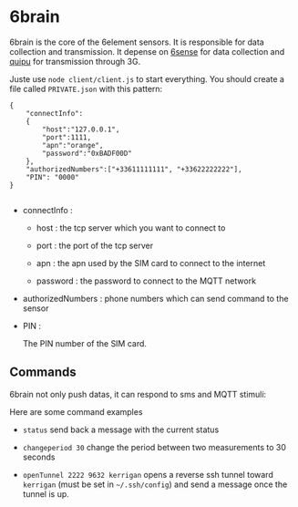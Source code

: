 # 6brain

6brain is the core of the 6element sensors. It is responsible for data collection and transmission. It depense on [6sense](https://github.com/anthill/6sense) for data collection and [quipu](https://github.com/anthill/quipu) for transmission through 3G.

Juste use `node client/client.js` to start everything. You should create a file called `PRIVATE.json` with this pattern:

```
{
    "connectInfo":
    {
        "host":"127.0.0.1",
        "port":1111,
        "apn":"orange",
        "password":"0xBADF00D"
    },
    "authorizedNumbers":["+33611111111", "+33622222222"],
    "PIN": "0000"
}


```
* connectInfo :

	* host : the tcp server which you want to connect to

	* port : the port of the tcp server

	* apn : the apn used by the SIM card to connect to the internet

    * password : the password to connect to the MQTT network

* authorizedNumbers : phone numbers which can send command to the sensor

* PIN :

	The PIN number of the SIM card.


## Commands

6brain not only push datas, it can respond to sms and MQTT stimuli:

Here are some command examples

* `status` send back a message with the current status

* `changeperiod 30` change the period between two measurements to 30 seconds

* `openTunnel 2222 9632 kerrigan` opens a reverse ssh tunnel toward `kerrigan` (must be set in `~/.ssh/config`) and send a message once the tunnel is up.